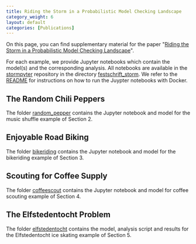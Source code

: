 ```yaml
---
title: Riding the Storm in a Probabilistic Model Checking Landscape
category_weight: 6
layout: default
categories: [Publications]
---
```


On this page, you can find supplementary material for the paper "[Riding the Storm in a Probabilistic Model Checking Landscape](https://doi.org/10.1007/978-3-031-75775-4_5)".

For each example, we provide Jupyter notebooks which contain the model(s) and the corresponding analysis.
All notebooks are available in the [stormpyter](https://github.com/moves-rwth/stormpyter) repository in the directory [festschrift_storm](https://github.com/moves-rwth/stormpyter/tree/master/festschrift_storm).
We refer to the [README](https://github.com/moves-rwth/stormpyter/blob/master/festschrift_storm/README.md) for instructions on how to run the Juypter notebooks with Docker.


## The Random Chili Peppers
The folder [random_pepper](https://github.com/moves-rwth/stormpyter/tree/master/festschrift_storm/random_pepper) contains the Jupyter notebook and model for the music shuffle example of Section 2.

## Enjoyable Road Biking
The folder [bikeriding](https://github.com/moves-rwth/stormpyter/tree/master/festschrift_storm/bikeriding) contains the Jupyter notebook and model for the bikeriding example of Section 3.

## Scouting for Coffee Supply
The folder [coffeescout](https://github.com/moves-rwth/stormpyter/tree/master/festschrift_storm/coffeescout) contains the Jupyter notebook and model for coffee scouting example of Section 4.

## The Elfstedentocht Problem
The folder [elfstedentocht](https://github.com/moves-rwth/stormpyter/tree/master/festschrift_storm/elfstedentocht) contains the model, analysis script and results for the Elfstedentocht ice skating example of Section 5.
